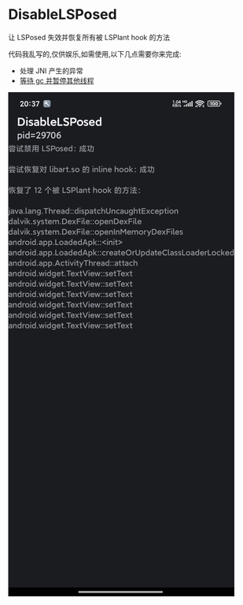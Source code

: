# DisableLSPosed

让 LSPosed 失效并恢复所有被 LSPlant hook 的方法

代码我乱写的,仅供娱乐,如需使用,以下几点需要你来完成:
 - 处理 JNI 产生的异常
 - [等待 gc 并暂停其他线程](https://github.com/canyie/pine/blob/fff37b80774a091d0e1e5c6d5c3ecabcb4082815/core/src/main/cpp/android.h#L152)

![Screenshot](Screenshot.jpg)
